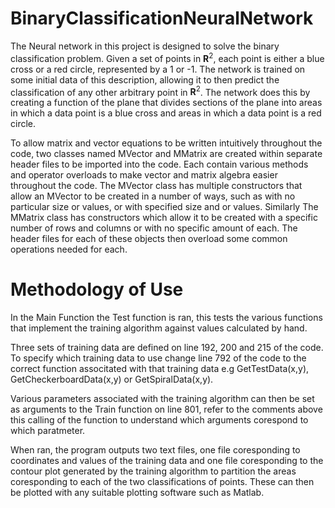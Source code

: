 # BinaryClassificationNeuralNetwork

The Neural network in this project is designed to solve the binary classification problem. Given a set of points in $\mathbf{R}^2$, each point is either a blue cross or a red circle, represented by a 1 or -1. The network is trained on some initial data of this description, allowing it to then predict the classification of any other arbitrary point in $\mathbf{R}^2$. The network does this by creating a function of the plane that divides sections of the plane into areas in which a data point is a blue cross and areas in which a data point is a red circle.

To allow matrix and vector equations to be written intuitively throughout the code, two classes named MVector and MMatrix are created within separate header files to be imported into the code. Each contain various methods and operator overloads to make vector and matrix algebra easier throughout the code. The MVector class has multiple constructors that allow an MVector to be created in a number of ways, such as with no particular size or values, or with specified size and or values. Similarly The MMatrix class has constructors which allow it to be created with a specific number of rows and columns or with no specific amount of each. The header files for each of these objects then overload some common operations needed for each.


# Methodology of Use

In the Main Function the Test function is ran, this tests the various functions that implement the training algorithm against values calculated by hand.

Three sets of training data are defined on line 192, 200 and 215 of the code. To specify which training data to use change line 792 of the code to the correct function associtated with that training data e.g GetTestData(x,y), GetCheckerboardData(x,y) or GetSpiralData(x,y).

Various parameters associated with the training algorithm can then be set as arguments to the Train function on line 801, refer to the comments above this calling of the function to understand which arguments corespond to which paratmeter.

When ran, the program outputs two text files, one file coresponding to coordinates and values of the training data and one file coresponding to the contour plot generated by the training algorithm to partition the areas coresponding to each of the two classifications of points. These can then be plotted with any suitable plotting software such as Matlab.
